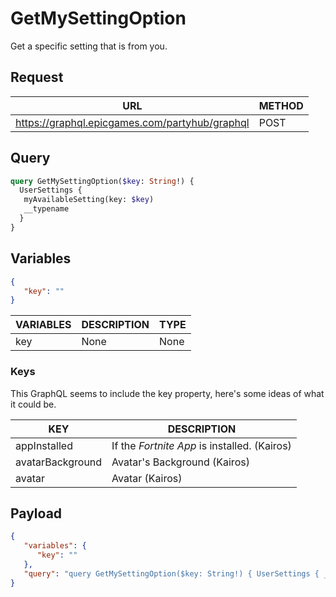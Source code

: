 # GetMySettingOption

Get a specific setting that is from you.

## Request
| URL | METHOD |
| - | - |
| https://graphql.epicgames.com/partyhub/graphql | POST |

## Query
```graphql
query GetMySettingOption($key: String!) {
  UserSettings {
   myAvailableSetting(key: $key)
   __typename
  }
}
```

## Variables
```json
{
   "key": ""
}
```
| VARIABLES | DESCRIPTION | TYPE |
| - | - | - |
| key | None | None |

### Keys
This GraphQL seems to include the key property, here's some ideas of what it could be.

| KEY | DESCRIPTION |
| - | - |
| appInstalled | If the *Fortnite App* is installed. (Kairos) |
| avatarBackground | Avatar's Background (Kairos) |
| avatar | Avatar (Kairos) |

## Payload
```json
{
   "variables": {
      "key": ""
   },
   "query": "query GetMySettingOption($key: String!) { UserSettings { __typename myAvailableSetting(key: $key) } }"
}
```